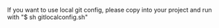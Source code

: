 If you want to use local git config, please copy into your project and run with "$ sh gitlocalconfig.sh"
